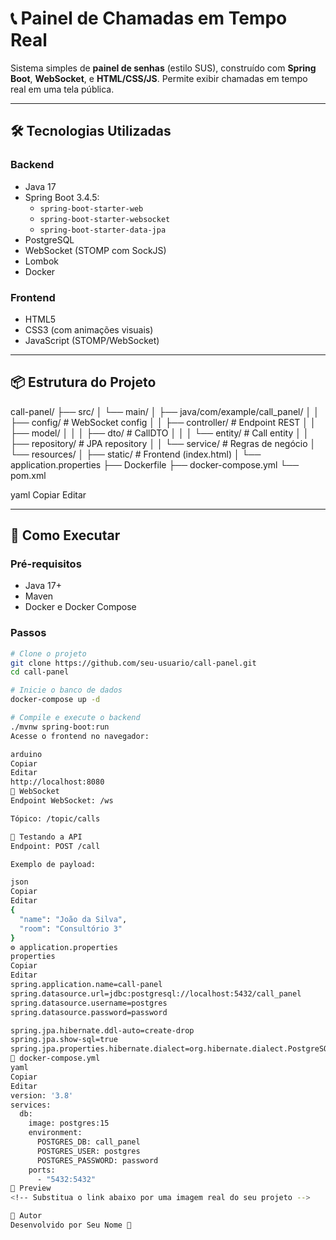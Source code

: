 # 📞 Painel de Chamadas em Tempo Real

Sistema simples de **painel de senhas** (estilo SUS), construído com **Spring Boot**, **WebSocket**, e **HTML/CSS/JS**. Permite exibir chamadas em tempo real em uma tela pública.

---

## 🛠️ Tecnologias Utilizadas

### Backend
- Java 17
- Spring Boot 3.4.5:
  - `spring-boot-starter-web`
  - `spring-boot-starter-websocket`
  - `spring-boot-starter-data-jpa`
- PostgreSQL
- WebSocket (STOMP com SockJS)
- Lombok
- Docker

### Frontend
- HTML5
- CSS3 (com animações visuais)
- JavaScript (STOMP/WebSocket)

---

## 📦 Estrutura do Projeto

call-panel/
├── src/
│ └── main/
│ ├── java/com/example/call_panel/
│ │ ├── config/ # WebSocket config
│ │ ├── controller/ # Endpoint REST
│ │ ├── model/
│ │ │ ├── dto/ # CallDTO
│ │ │ └── entity/ # Call entity
│ │ ├── repository/ # JPA repository
│ │ └── service/ # Regras de negócio
│ └── resources/
│ ├── static/ # Frontend (index.html)
│ └── application.properties
├── Dockerfile
├── docker-compose.yml
└── pom.xml

yaml
Copiar
Editar

---

## 🚀 Como Executar

### Pré-requisitos
- Java 17+
- Maven
- Docker e Docker Compose

### Passos

```bash
# Clone o projeto
git clone https://github.com/seu-usuario/call-panel.git
cd call-panel

# Inicie o banco de dados
docker-compose up -d

# Compile e execute o backend
./mvnw spring-boot:run
Acesse o frontend no navegador:

arduino
Copiar
Editar
http://localhost:8080
📡 WebSocket
Endpoint WebSocket: /ws

Tópico: /topic/calls

🧪 Testando a API
Endpoint: POST /call

Exemplo de payload:

json
Copiar
Editar
{
  "name": "João da Silva",
  "room": "Consultório 3"
}
⚙️ application.properties
properties
Copiar
Editar
spring.application.name=call-panel
spring.datasource.url=jdbc:postgresql://localhost:5432/call_panel
spring.datasource.username=postgres
spring.datasource.password=password

spring.jpa.hibernate.ddl-auto=create-drop
spring.jpa.show-sql=true
spring.jpa.properties.hibernate.dialect=org.hibernate.dialect.PostgreSQLDialect
🐳 docker-compose.yml
yaml
Copiar
Editar
version: '3.8'
services:
  db:
    image: postgres:15
    environment:
      POSTGRES_DB: call_panel
      POSTGRES_USER: postgres
      POSTGRES_PASSWORD: password
    ports:
      - "5432:5432"
📸 Preview
<!-- Substitua o link abaixo por uma imagem real do seu projeto -->

👤 Autor
Desenvolvido por Seu Nome 🚀
